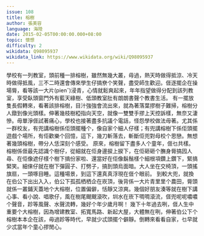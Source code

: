```yaml
---
issue: 108
title: 榕樹
author: 張美容
language: 海陸
date: 2015-02-05T00:00:00.000+08:00
topic: 懷想
difficulty: 2
wikidata: Q98095937
wikidata_link: https://www.wikidata.org/wiki/Q98095937
---
```

學校有一列教室，頭前種一排榕樹，雖然無幾大叢，毋過，熱天時做得抵涼、冷天時做得抵風，三不二時還會傳來學生仔搞尞个笑聲，盡受師生歡迎。𠊎逐擺企在操場脣，看等該一大片(pienˇ)浸青，心情就鬆爽起來，年年指望做得分配到該列教室，享受臥頭窗門外有藍天綠樹、低頭教室肚有朗朗書聲个教書生活。
有一擺放隻長假轉來，看著該排榕樹，目汁強強會流出來，就為著落葉摎樹子難掃，榕樹分人鐓到像光頭樣。伸著幾枝樹椏指向天空，就像一雙雙手摎上天控訴樣，無奈又淒慘。毋單淨𠊎試著痛心，學校也接著盡多抗議个電話，怪怨學校做法毋著。尤其係一群校友，有兜講榕樹係佢頭擺種个，像自家个細人仔樣；有兜講榕樹下係佢頭擺遊戲个場所，有佢歡樂个回憶，這下，幾刀斬落去，斬斷佢兜對母校个思戀。無想著幾頭榕樹，帶分人恁深刻个感受。
原來，榕樹留下盡多人个童年，𠊎乜共樣。榕樹係𠊎最先認識个樹仔，從細就在佢身邊捩上捩下，在佢砸砸个膴身脣搞囥人尋、在佢像遮仔樣个樹下搞份家啦、還當好在佢像鬍鬚樣个細根項鑽上鑽下，緊搞緊笑。細倈仔就在樹下彈圓子、打劈子，搞到頭烏面暗。大人坐在交椅頂，一頭搖旗扇，一頭啄目睡。這種場景，到這下還真真浮現在𠊎个眼前。
到較大兜，就換在伯公下出出入入，伯公下孤孤栖栖企在崁頂，後背係一大片青里里个農田，脣頭就係一叢鋪天蓋地个大榕樹，位置偏僻，恬靜又涼爽。幾個好朋友湊等就在樹下講心事、看小說、唱歌仔，風在樹尾颼颼滾吹，圳水在崁下啁啁滾流，𠊎兜呢呢噥噥个聲音，跈等風聲、水聲流轉，幾好个年少歲月啊！
幾下十年過去咧，𠊎人生中重要个大榕樹，因為增建教室、拓寬馬路、新起大屋，大體無在咧，伸著伯公下个榕樹本本企在該，毋過跈等時代，早就少忒頭擺个僻靜。倒轉來看看自家，乜早就少忒當年个童心摎閒心。